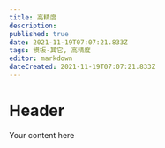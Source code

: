 ```yaml
---
title: 高精度
description: 
published: true
date: 2021-11-19T07:07:21.833Z
tags: 模板-其它, 高精度
editor: markdown
dateCreated: 2021-11-19T07:07:21.833Z
---
```


# Header
Your content here